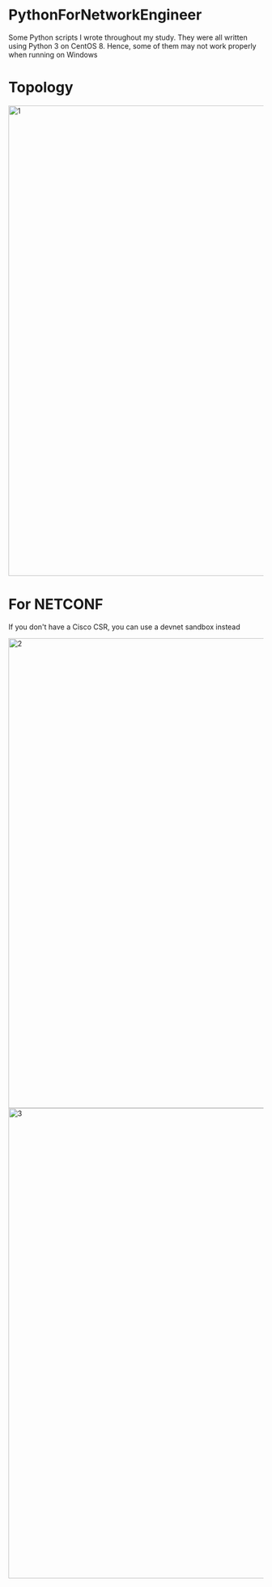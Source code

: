# PythonForNetworkEngineer
Some Python scripts I wrote throughout my study. They were all written using Python 3 on CentOS 8. Hence, some of them may not work properly when running on Windows

# Topology
<img width="928" alt="1" src="https://user-images.githubusercontent.com/65224270/161938612-bb4b3835-94a8-4e34-bd9d-abc24a696577.png">

# For NETCONF
If you don't have a Cisco CSR, you can use a devnet sandbox instead

<img width="927" alt="2" src="https://user-images.githubusercontent.com/65224270/161939243-a8c644e5-4d61-47f1-b0a1-d6040e5eca52.png">

<img width="928" alt="3" src="https://user-images.githubusercontent.com/65224270/161939499-8494542a-031e-4f3a-bd2b-f2ca90963f93.png">
